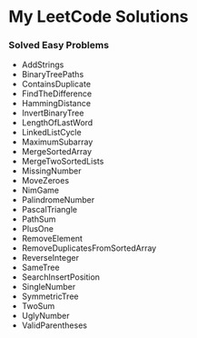# My LeetCode Solutions  

### Solved Easy Problems 
-    AddStrings  
-    BinaryTreePaths  
-    ContainsDuplicate  
-    FindTheDifference  
-    HammingDistance  
-    InvertBinaryTree  
-    LengthOfLastWord  
-    LinkedListCycle  
-    MaximumSubarray  
-    MergeSortedArray  
-    MergeTwoSortedLists  
-    MissingNumber  
-    MoveZeroes  
-    NimGame  
-    PalindromeNumber  
-    PascalTriangle  
-    PathSum  
-    PlusOne  
-    RemoveElement  
-    RemoveDuplicatesFromSortedArray  
-    ReverseInteger  
-    SameTree  
-    SearchInsertPosition  
-    SingleNumber  
-    SymmetricTree  
-    TwoSum  
-    UglyNumber  
-    ValidParentheses  